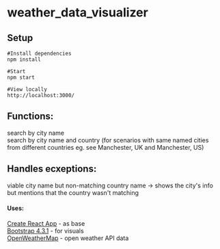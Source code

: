 # weather_data_visualizer


## Setup
    #Install dependencies   
    npm install

    #Start   
    npm start
    
    #View locally   
    http://localhost:3000/  
    
## Functions:
search by city name  
search by city name and country (for scenarios with same named cities from different countries eg. see Manchester, UK and Manchester, US)

## Handles ecxeptions:
viable city name but non-matching country name -> shows the city's info but mentions that the country wasn't matching 

#### Uses:
[Create React App](https://github.com/facebook/create-react-app) - as base   
[Bootstrap 4.3.1](https://getbootstrap.com/) - for visuals  
[OpenWeatherMap](https://openweathermap.org/) - open weather API data


